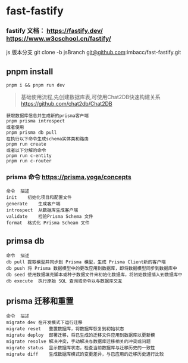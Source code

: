 # fast-fastify
### fastify 文档： https://fastify.dev/ https://www.w3cschool.cn/fastify/

js 版本分支 git clone -b jsBranch git@github.com:imbacc/fast-fastify.git

## pnpm install

```
pnpm i && pnpm run dev
```

> 基础使用流程,先创建数据库表,可使用Chat2DB快速构建关系 https://github.com/chat2db/Chat2DB

```
获取数据库信息并生成新的prisma客户端
pnpm prisma introspect
或者使用
pnpm prisma db pull
在执行以下命令生成schema实体类和路由
pnpm run create
或者以下分解的命令
pnpm run c-entity
pnpm run c-router
```

### prisma 命令 https://prisma.yoga/concepts
```
命令	描述
init	初始化项目和配置文件
generate	生成客户端
introspect	从数据库生成客户端
validate	检验Prisma Schema 文件
format	格式化 Prisma Scheam 文件
```

## primsa db
```
命令  描述
db pull	提取模型并同步到 Prisma 模型，生成 Prisma Client新的客户端
db push	将 Prisma 数据模型中的更改应用到数据库，即将数据模型同步到数据库中
db seed	使用数据填充脚本或种子数据文件来初始化数据库，将初始数据插入到数据库中
db execute	执行原始 SQL 查询或命令以与数据库交互
```

## prisma 迁移和重置
```
命令	描述
migrate dev	在开发模式下运行迁移
migrate reset	重置数据库，将数据库恢复到初始状态
migrate deploy	部署迁移，将已生成的迁移文件应用到数据库以更新模
migrate resolve	解决冲突，手动解决与数据库迁移相关的冲突或问题
migrate status	显示数据库状态，检查当前数据库与迁移历史的一致性
migrate diff	生成数据库模式的变更差异，与已应用的迁移历史进行比较
```
